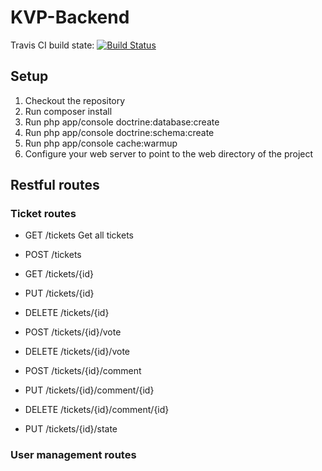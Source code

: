 # KVP-Backend

Travis CI build state: [![Build Status](https://travis-ci.org/HHS-Development/KVP-Backend.svg?branch=master)](https://travis-ci.org/HHS-Development/KVP-Backend)
## Setup
1. Checkout the repository
2. Run composer install
3. Run php app/console doctrine:database:create
4. Run php app/console doctrine:schema:create
5. Run php app/console cache:warmup
6. Configure your web server to point to the web directory of the project

## Restful routes

### Ticket routes
* GET /tickets Get all tickets
* POST /tickets 


* GET /tickets/{id}
* PUT /tickets/{id}
* DELETE /tickets/{id}


* POST /tickets/{id}/vote
* DELETE /tickets/{id}/vote


* POST /tickets/{id}/comment
* PUT /tickets/{id}/comment/{id}
* DELETE /tickets/{id}/comment/{id}


* PUT /tickets/{id}/state

### User management routes




